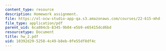 ```yaml
---
content_type: resource
description: Homework assignment.
file: https://ol-ocw-studio-app-qa.s3.amazonaws.com/courses/22-615-mhd-theory-of-fusion-systems-spring-2007/10392d2952584c49b8eb0fe55df8df4c_hw_2.pdf
file_type: application/pdf
parent_uid: 6ca804cb-8345-9b04-e5b9-e65415dcd6bd
resourcetype: Document
title: hw_2.pdf
uid: 10392d29-5258-4c49-b8eb-0fe55df8df4c
---
```

